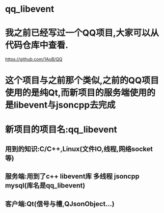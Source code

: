 # qq_libevent

# 我之前已经写过一个QQ项目,大家可以从代码仓库中查看.
https://github.com/1AoB/QQ
# 这个项目与之前那个类似,之前的QQ项目使用的是纯Qt,而新项目的服务端使用的是libevent与jsoncpp去完成

# 新项目的项目名:qq_libevent

## 用到的知识:C/C++,Linux(文件IO,线程,网络socket等)

## 服务端:用到了c++ libevent库 多线程 jsoncpp mysql(库名是qq_libevent)
## 客户端:Qt(信号与槽,QJsonObject...)
